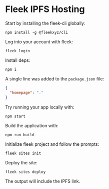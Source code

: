 # Fleek IPFS Hosting

Start by installing the fleek-cli globally:

```shell
npm install -g @fleekxyz/cli
```

Log into your account with fleek:

```shell
fleek login
```

Install deps:

```shell
npm i
```

A single line was added to the `package.json` file:

```json
{
  "homepage": "."
}
```

Try running your app locally with:

```shell
npm start
```

Build the application with:

```shell
npm run build
```

Initialize fleek project and follow the prompts:

```shell
fleek sites init
```

Deploy the site:

```shell
fleek sites deploy
```

The output will include the IPFS link.
